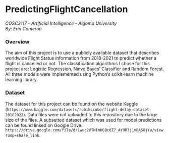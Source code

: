 # PredictingFlightCancellation

_COSC3117 - Artificial Intelligence - Algoma University_  
_By: Erin Cameron_



### Overview
The aim of this project is to use a publicly available dataset that describes worldwide Flight Status information from 2018-2021 to predict whether a flight is cancelled or not. The classification algorithms I chose for this project are: Logistic Regression, Naive Bayes’ Classifier and Random Forest. All three models were implemented using Python’s scikit-learn machine learning library.

### Dataset
The dataset for this project can be found on the website Kaggle (` https://www.kaggle.com/datasets/robikscube/flight-delay-dataset-20182022 `). Data files were not uploaded to this repository due to the large size of the files. A subsetted dataset which was used for model predictions can be found linked on Google Drive: ` https://drive.google.com/file/d/1wuc2VTNImHGBc6Z7_AY9Rlj1mRAS8jYu/view?usp=share_link `.

